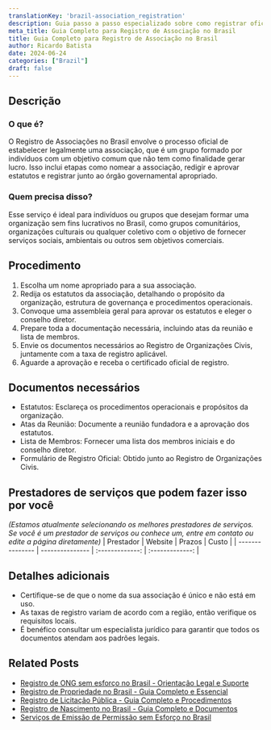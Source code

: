 ```yaml
---
translationKey: 'brazil-association_registration'
description: Guia passo a passo especializado sobre como registrar oficialmente sua associação no Brasil. Saiba sobre documentos essenciais, processo e requisitos legais.
meta_title: Guia Completo para Registro de Associação no Brasil
title: Guia Completo para Registro de Associação no Brasil
author: Ricardo Batista
date: 2024-06-24
categories: ["Brazil"]
draft: false
---
```


## Descrição
### O que é?
O Registro de Associações no Brasil envolve o processo oficial de estabelecer legalmente uma associação, que é um grupo formado por indivíduos com um objetivo comum que não tem como finalidade gerar lucro. Isso inclui etapas como nomear a associação, redigir e aprovar estatutos e registrar junto ao órgão governamental apropriado.

### Quem precisa disso?
Esse serviço é ideal para indivíduos ou grupos que desejam formar uma organização sem fins lucrativos no Brasil, como grupos comunitários, organizações culturais ou qualquer coletivo com o objetivo de fornecer serviços sociais, ambientais ou outros sem objetivos comerciais.

## Procedimento

1. Escolha um nome apropriado para a sua associação.
2. Redija os estatutos da associação, detalhando o propósito da organização, estrutura de governança e procedimentos operacionais.
3. Convoque uma assembleia geral para aprovar os estatutos e eleger o conselho diretor.
4. Prepare toda a documentação necessária, incluindo atas da reunião e lista de membros.
5. Envie os documentos necessários ao Registro de Organizações Civis, juntamente com a taxa de registro aplicável.
6. Aguarde a aprovação e receba o certificado oficial de registro.

## Documentos necessários

- Estatutos: Esclareça os procedimentos operacionais e propósitos da organização.
- Atas da Reunião: Documente a reunião fundadora e a aprovação dos estatutos.
- Lista de Membros: Fornecer uma lista dos membros iniciais e do conselho diretor.
- Formulário de Registro Oficial: Obtido junto ao Registro de Organizações Civis.

## Prestadores de serviços que podem fazer isso por você
_(Estamos atualmente selecionando os melhores prestadores de serviços. Se você é um prestador de serviços ou conhece um, entre em contato ou edite a página diretamente)_
| Prestador       |     Website     |     Prazos       |       Custo     |
| --------------- | --------------- |  :-------------: | :-------------: |

## Detalhes adicionais

- Certifique-se de que o nome da sua associação é único e não está em uso.
- As taxas de registro variam de acordo com a região, então verifique os requisitos locais.
- É benéfico consultar um especialista jurídico para garantir que todos os documentos atendam aos padrões legais.
## Related Posts

- [Registro de ONG sem esforço no Brasil - Orientação Legal e Suporte](https://tramitit.com/portuguese/guides/brazil/registro_de_ong/)
- [Registro de Propriedade no Brasil - Guia Completo e Essencial](https://tramitit.com/portuguese/guides/brazil/registro_de_imóveis/)
- [Registro de Licitação Pública - Guia Completo e Procedimentos](https://tramitit.com/portuguese/guides/brazil/inscrição_em_concursos_públicos/)
- [Registro de Nascimento no Brasil - Guia Completo e Documentos](https://tramitit.com/portuguese/guides/brazil/registro_de_nascimento/)
- [Serviços de Emissão de Permissão sem Esforço no Brasil](https://tramitit.com/portuguese/guides/brazil/emissão_de_alvará/)